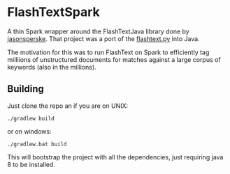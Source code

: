 # FlashTextSpark

A thin Spark wrapper around the FlashTextJava library done by [jasonsperske](https://github.com/jasonsperske/FlashTextJava).
That project was a port of the [flashtext.py](https://github.com/vi3k6i5/flashtext) into Java.

The motivation for this was to run FlashText on Spark to efficiently tag milliions of unstructured documents for matches against a large corpus of keywords (also in the millions).

## Building

Just clone the repo an if you are on UNIX:
```
./gradlew build
```
or on windows:
```
./gradlew.bat build
```
This will bootstrap the project with all the dependencies, just requiring
java 8 to be installed.

